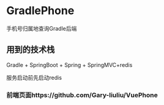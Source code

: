 # GradlePhone
 手机号归属地查询Gradle后端
 
## 用到的技术栈
Gradle + SpringBoot + Spring + SpringMVC+redis

服务启动前先启动redis
### 前端页面https://github.com/Gary-liuliu/VuePhone
